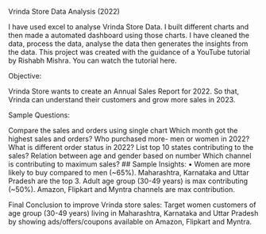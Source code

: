 Vrinda Store Data Analysis (2022)

I have used excel to analyse Vrinda Store Data. I built different charts and then made a automated dashboard using those charts. I have cleaned the data, process the data, analyse the data then generates the insights from the data. This project was created with the guidance of a YouTube tutorial by Rishabh Mishra. You can watch the tutorial here.

Objective:

Vrinda Store wants to create an Annual Sales Report for 2022. So that, Vrinda can understand their customers and grow more sales in 2023.

Sample Questions:

Compare the sales and orders using single chart
Which month got the highest sales and orders?
Who purchased more- men or women in 2022?
What is different order status in 2022?
List top 10 states contributing to the sales?
Relation between age and gender based on number
Which channel is contributing to maximum sales? ## Sample Insights: • Women are more likely to buy compared to men (~65%).
Maharashtra, Karnataka and Uttar Pradesh are the top 3.
Adult age group (30-49 years) is max contributing (~50%).
Amazon, Flipkart and Myntra channels are max contribution.


Final Conclusion to improve Vrinda store sales:
Target women customers of age group (30-49 years) living in Maharashtra, Karnataka and Uttar Pradesh by showing ads/offers/coupons available on Amazon, Flipkart and Myntra.
